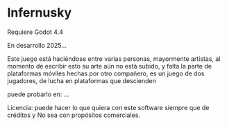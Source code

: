 # Infernusky

Requiere Godot 4.4

En desarrollo 2025...

Este juego está haciéndose entre varias personas, mayormente artistas, al momento de escribir esto su arte aún no está subido, y falta la parte de plataformas móviles hechas por otro compañero, es un juego de dos jugadores, de lucha en plataformas que descienden

puede probarlo en: ...

Licencia:
puede hacer lo que quiera con este software siempre que de créditos y No sea con propósitos comerciales.
